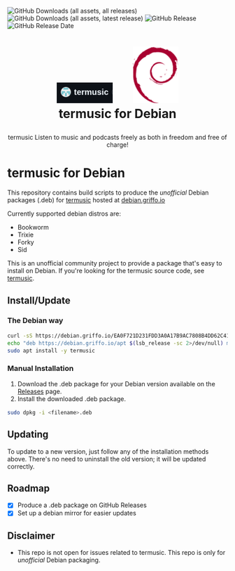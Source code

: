 ![GitHub Downloads (all assets, all releases)](https://img.shields.io/github/downloads/dariogriffo/termusic-debian/total)
![GitHub Downloads (all assets, latest release)](https://img.shields.io/github/downloads/dariogriffo/termusic-debian/latest/total)
![GitHub Release](https://img.shields.io/github/v/release/dariogriffo/termusic-debian)
![GitHub Release Date](https://img.shields.io/github/release-date/dariogriffo/termusic-debian)

<h1>
   <p align="center">
     <a href="https://termusic.org/"><img src="https://github.com/dariogriffo/termusic-debian/blob/main/termusic-logo.png" alt="termusic Logo" width="128" style="margin-right: 20px"></a>
     <a href="https://www.debian.org/"><img src="https://github.com/dariogriffo/termusic-debian/blob/main/debian-logo.png" alt="Debian Logo" width="104" style="margin-left: 20px"></a>
     <br>termusic for Debian
   </p>
</h1>
<p align="center">
 termusic Listen to music and podcasts freely as both in freedom and free of charge!
</p>

# termusic for Debian

This repository contains build scripts to produce the _unofficial_ Debian packages
(.deb) for [termusic](https://github.com/tramhao/termusic/) hosted at [debian.griffo.io](https://debian.griffo.io)

Currently supported debian distros are:
- Bookworm
- Trixie
- Forky
- Sid

This is an unofficial community project to provide a package that's easy to
install on Debian. If you're looking for the termusic source code, see
[termusic](https://github.com/tramhao/termusic/).

## Install/Update

### The Debian way

```sh
curl -sS https://debian.griffo.io/EA0F721D231FDD3A0A17B9AC7808B4DD62C41256.asc | gpg --dearmor --yes -o /etc/apt/trusted.gpg.d/debian.griffo.io.gpg
echo "deb https://debian.griffo.io/apt $(lsb_release -sc 2>/dev/null) main" | sudo tee /etc/apt/sources.list.d/debian.griffo.io.list
sudo apt install -y termusic
```

### Manual Installation

1. Download the .deb package for your Debian version available on
   the [Releases](https://github.com/dariogriffo/termusic-debian/releases) page.
2. Install the downloaded .deb package.

```sh
sudo dpkg -i <filename>.deb
```
## Updating

To update to a new version, just follow any of the installation methods above. There's no need to uninstall the old version; it will be updated correctly.

## Roadmap

- [x] Produce a .deb package on GitHub Releases
- [x] Set up a debian mirror for easier updates

## Disclaimer

- This repo is not open for issues related to termusic. This repo is only for _unofficial_ Debian packaging.
